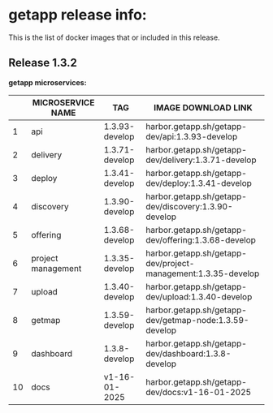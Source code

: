 # getapp release info:

This is the list of docker images that or included in this release.

## Release 1.3.2 

**getapp microservices:**

|   | MICROSERVICE NAME | TAG                     | IMAGE DOWNLOAD LINK                                                    |
|---|--------------------|--------------------------|-------------------------------------------------------------------------|
| 1 | api                | 1.3.93-develop               | harbor.getapp.sh/getapp-dev/api:1.3.93-develop                            |
| 2 | delivery           | 1.3.71-develop         | harbor.getapp.sh/getapp-dev/delivery:1.3.71-develop                    |
| 3 | deploy             | 1.3.41-develop             | harbor.getapp.sh/getapp-dev/deploy:1.3.41-develop                        |
| 4 | discovery          | 1.3.90-develop        | harbor.getapp.sh/getapp-dev/discovery:1.3.90-develop                  |
| 5 | offering           | 1.3.68-develop          | harbor.getapp.sh/getapp-dev/offering:1.3.68-develop                    |
| 6 | project management | 1.3.35-develop | harbor.getapp.sh/getapp-dev/project-management:1.3.35-develop |
| 7 | upload             | 1.3.40-develop            | harbor.getapp.sh/getapp-dev/upload:1.3.40-develop                        |
| 8 | getmap        | 1.3.59-develop            | harbor.getapp.sh/getapp-dev/getmap-node:1.3.59-develop                        |
| 9 | dashboard          | 1.3.8-develop        | harbor.getapp.sh/getapp-dev/dashboard:1.3.8-develop                  |
| 10 | docs         | v1-16-01-2025        | harbor.getapp.sh/getapp-dev/docs:v1-16-01-2025                  |
